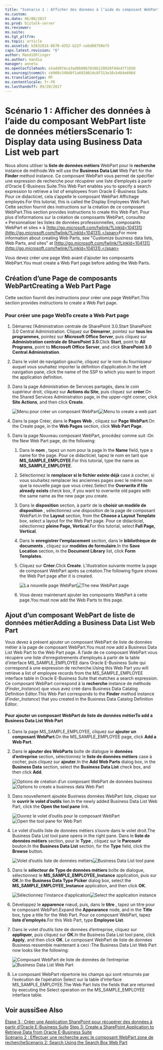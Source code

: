 ```yaml
---
title: "Scénario 1 : Afficher des données à l’aide du composant WebPart liste de données d’entreprise | Documents Microsoft"
ms.custom: 
ms.date: 06/08/2017
ms.prod: biztalk-server
ms.reviewer: 
ms.suite: 
ms.tgt_pltfrm: 
ms.topic: article
ms.assetid: b3831814-8b70-4352-b22f-cebd08750ef5
caps.latest.revision: "6"
author: MandiOhlinger
ms.author: mandia
manager: anneta
ms.openlocfilehash: e1add974ca3ad0b80b7838b120920f4de47f1650
ms.sourcegitcommit: cb908c540d8f1a692d01dc8f313e16cb4b4e696d
ms.translationtype: MT
ms.contentlocale: fr-FR
ms.lasthandoff: 09/20/2017
---
```

# <a name="scenario-1-display-data-using-business-data-list-web-part"></a><span data-ttu-id="ee6ec-102">Scénario 1 : Afficher des données à l’aide du composant WebPart liste de données métiers</span><span class="sxs-lookup"><span data-stu-id="ee6ec-102">Scenario 1: Display data using Business Data List web part</span></span>
<span data-ttu-id="ee6ec-103">Nous allons utiliser la **liste de données métiers** WebPart pour le **recherche** instance de méthode.</span><span class="sxs-lookup"><span data-stu-id="ee6ec-103">We will use the **Business Data List** Web Part for the **Finder** method instance.</span></span> <span data-ttu-id="ee6ec-104">Ce composant WebPart vous permet de spécifier une expression de recherche pour récupérer une liste d’employés à partir d’Oracle E-Business Suite.</span><span class="sxs-lookup"><span data-stu-id="ee6ec-104">This Web Part enables you to specify a search expression to retrieve a list of employees from Oracle E-Business Suite.</span></span> <span data-ttu-id="ee6ec-105">Pour ce didacticiel, cela s’appelle le composant WebPart Affichage employés.</span><span class="sxs-lookup"><span data-stu-id="ee6ec-105">For this tutorial, this is called the Display Employees Web Part.</span></span> <span data-ttu-id="ee6ec-106">Cette section fournit des instructions sur la création de ce composant WebPart.</span><span class="sxs-lookup"><span data-stu-id="ee6ec-106">This section provides instructions to create this Web Part.</span></span> <span data-ttu-id="ee6ec-107">Pour plus d’informations sur la création de composants WebPart, consultez « Personnaliser les listes de données professionnelles, composants WebPart et sites » à [http://go.microsoft.com/fwlink/?LinkId=104131](http://go.microsoft.com/fwlink/?LinkId=104131).</span><span class="sxs-lookup"><span data-stu-id="ee6ec-107">For more information about creating Web Parts, see "Customize business data lists, Web Parts, and sites" at [http://go.microsoft.com/fwlink/?LinkId=104131](http://go.microsoft.com/fwlink/?LinkId=104131).</span></span>  
  
 <span data-ttu-id="ee6ec-108">Vous devez créer une page Web avant d’ajouter les composants WebPart.</span><span class="sxs-lookup"><span data-stu-id="ee6ec-108">You must create a Web Part page before adding the Web Parts.</span></span>  
  
## <a name="creating-a-web-part-page"></a><span data-ttu-id="ee6ec-109">Création d’une Page de composants WebPart</span><span class="sxs-lookup"><span data-stu-id="ee6ec-109">Creating a Web Part Page</span></span>  
 <span data-ttu-id="ee6ec-110">Cette section fournit des instructions pour créer une page WebPart.</span><span class="sxs-lookup"><span data-stu-id="ee6ec-110">This section provides instructions to create a Web Part page.</span></span>  
  
###  <a name="WebPart"></a><span data-ttu-id="ee6ec-111">Pour créer une page Web</span><span class="sxs-lookup"><span data-stu-id="ee6ec-111">To create a Web Part page</span></span>  
  
1.  <span data-ttu-id="ee6ec-112">Démarrez l’Administration centrale de SharePoint 3.0.</span><span class="sxs-lookup"><span data-stu-id="ee6ec-112">Start SharePoint 3.0 Central Administration.</span></span> <span data-ttu-id="ee6ec-113">Cliquez sur **Démarrer**, pointez sur **tous les programmes**, pointez sur **Microsoft Office Server**, puis cliquez sur **Administration centrale de SharePoint 3.0**.</span><span class="sxs-lookup"><span data-stu-id="ee6ec-113">Click **Start**, point to **All Programs**, point to **Microsoft Office Server**, and click **SharePoint 3.0 Central Administration**.</span></span>  
  
2.  <span data-ttu-id="ee6ec-114">Dans le volet de navigation gauche, cliquez sur le nom du fournisseur auquel vous souhaitez importer la définition d’application.</span><span class="sxs-lookup"><span data-stu-id="ee6ec-114">In the left navigation pane, click the name of the SSP to which you want to import the application definition.</span></span>  
  
3.  <span data-ttu-id="ee6ec-115">Dans la page Administration de Services partagés, dans le coin supérieur droit, cliquez sur **Actions du Site**, puis cliquez sur **créer**.</span><span class="sxs-lookup"><span data-stu-id="ee6ec-115">On the Shared Services Administration page, in the upper-right corner, click **Site Actions**, and then click **Create**.</span></span>  
  
     <span data-ttu-id="ee6ec-116">![Menu pour créer un composant WebPart](../../adapters-and-accelerators/adapter-oracle-ebs/media/a9872c3e-f823-4c47-a538-19242565d2e9.gif "a9872c3e-f823-4c47-a538-19242565d2e9")</span><span class="sxs-lookup"><span data-stu-id="ee6ec-116">![Menu to create a web part](../../adapters-and-accelerators/adapter-oracle-ebs/media/a9872c3e-f823-4c47-a538-19242565d2e9.gif "a9872c3e-f823-4c47-a538-19242565d2e9")</span></span>  
  
4.  <span data-ttu-id="ee6ec-117">Dans la page Créer, dans le **Pages Web** , cliquez sur **Page WebPart**.</span><span class="sxs-lookup"><span data-stu-id="ee6ec-117">On the Create page, in the **Web Pages** section, click **Web Part Page**.</span></span>  
  
5.  <span data-ttu-id="ee6ec-118">Dans la page Nouveau composant WebPart, procédez comme suit :</span><span class="sxs-lookup"><span data-stu-id="ee6ec-118">On the New Web Part page, do the following:</span></span>  
  
    1.  <span data-ttu-id="ee6ec-119">Dans le **nom** , tapez un nom pour la page.</span><span class="sxs-lookup"><span data-stu-id="ee6ec-119">In the **Name** field, type a name for the page.</span></span> <span data-ttu-id="ee6ec-120">Pour ce didacticiel, tapez le nom en tant que **MS_SAMPLE_EMPLOYEE**.</span><span class="sxs-lookup"><span data-stu-id="ee6ec-120">For this tutorial, type the name as **MS_SAMPLE_EMPLOYEE**.</span></span>  
  
    2.  <span data-ttu-id="ee6ec-121">Sélectionnez le **remplacer si le fichier existe déjà** case à cocher, si vous souhaitez remplacer les anciennes pages avec le même nom que la nouvelle page que vous créez.</span><span class="sxs-lookup"><span data-stu-id="ee6ec-121">Select the **Overwrite if file already exists** check box, if you want to overwrite old pages with the same name as the new page you create.</span></span>  
  
    3.  <span data-ttu-id="ee6ec-122">Dans le **disposition** section, à partir de la **choisir un modèle de disposition** , sélectionnez une disposition de la page de composant WebPart.</span><span class="sxs-lookup"><span data-stu-id="ee6ec-122">In the **Layout** section, from the **Choose a Layout Template** box, select a layout for the Web Part page.</span></span> <span data-ttu-id="ee6ec-123">Pour ce didacticiel, sélectionnez **pleine Page, Vertical**.</span><span class="sxs-lookup"><span data-stu-id="ee6ec-123">For this tutorial, select **Full Page, Vertical**.</span></span>  
  
    4.  <span data-ttu-id="ee6ec-124">Dans le **enregistrer l’emplacement** section, dans le **bibliothèque de documents** , cliquez sur **modèles de formulaire**.</span><span class="sxs-lookup"><span data-stu-id="ee6ec-124">In the **Save Location** section, in the **Document Library** list, click **Form Templates**.</span></span>  
  
    5.  <span data-ttu-id="ee6ec-125">Cliquez sur **Créer**.</span><span class="sxs-lookup"><span data-stu-id="ee6ec-125">Click **Create**.</span></span> <span data-ttu-id="ee6ec-126">L’illustration suivante montre la page de composant WebPart après sa création.</span><span class="sxs-lookup"><span data-stu-id="ee6ec-126">The following figure shows the Web Part page after it is created.</span></span>  
  
         <span data-ttu-id="ee6ec-127">![La nouvelle page WebPart](../../adapters-and-accelerators/adapter-oracle-ebs/media/23-web-part.gif "23_Web_Part")</span><span class="sxs-lookup"><span data-stu-id="ee6ec-127">![The new WebPart page](../../adapters-and-accelerators/adapter-oracle-ebs/media/23-web-part.gif "23_Web_Part")</span></span>  
  
    6.  <span data-ttu-id="ee6ec-128">Vous devez maintenant ajouter les composants WebPart à cette page.</span><span class="sxs-lookup"><span data-stu-id="ee6ec-128">You must now add the Web Parts to this page.</span></span>  
  
## <a name="adding-a-business-data-list-web-part"></a><span data-ttu-id="ee6ec-129">Ajout d’un composant WebPart de liste de données métier</span><span class="sxs-lookup"><span data-stu-id="ee6ec-129">Adding a Business Data List Web Part</span></span>  
 <span data-ttu-id="ee6ec-130">Vous devez à présent ajouter un composant WebPart de liste de données métier à la page de composant WebPart.</span><span class="sxs-lookup"><span data-stu-id="ee6ec-130">You must now add a Business Data List Web Part to the Web Part page.</span></span> <span data-ttu-id="ee6ec-131">À l’aide de ce composant WebPart vous récupère une liste d’enregistrements d’employés à partir de la table d’interface MS_SAMPLE_EMPLOYEE dans Oracle E-Business Suite qui correspond à une expression de recherche.</span><span class="sxs-lookup"><span data-stu-id="ee6ec-131">Using this Web Part you will retrieve a list of employee records from the MS_SAMPLE_EMPLOYEE interface table in Oracle E-Business Suite that matches a search expression.</span></span> <span data-ttu-id="ee6ec-132">Ce composant WebPart correspond à la **recherche** instance de méthode (*Finder_Instance*) que vous avez créé dans Business Data Catalog Definition Editor.</span><span class="sxs-lookup"><span data-stu-id="ee6ec-132">This Web Part corresponds to the **Finder** method instance (*Finder_Instance*) that you created in the Business Data Catalog Definition Editor.</span></span>  
  
#### <a name="to-add-a-business-data-list-web-part"></a><span data-ttu-id="ee6ec-133">Pour ajouter un composant WebPart de liste de données métier</span><span class="sxs-lookup"><span data-stu-id="ee6ec-133">To add a Business Data List Web Part</span></span>  
  
1.  <span data-ttu-id="ee6ec-134">Dans la page MS_SAMPLE_EMPLOYEE, cliquez sur **ajouter un composant WebPart**.</span><span class="sxs-lookup"><span data-stu-id="ee6ec-134">On the MS_SAMPLE_EMPLOYEE page, click **Add a Web Part**.</span></span>  
  
2.  <span data-ttu-id="ee6ec-135">Dans le **ajouter des WebParts** boîte de dialogue le **données d’entreprise** section, sélectionnez le **liste de données métiers** case à cocher, puis cliquez sur **ajouter**.</span><span class="sxs-lookup"><span data-stu-id="ee6ec-135">In the **Add Web Parts** dialog box, in the **Business Data** section, select the **Business Data List** check box, and then click **Add**.</span></span>  
  
     <span data-ttu-id="ee6ec-136">![Options de création d’un composant WebPart de données business](../../adapters-and-accelerators/adapter-oracle-ebs/media/ae7c952c-1592-495f-9452-c1bffd44421c.gif "ae7c952c-1592-495f-9452-c1bffd44421c")</span><span class="sxs-lookup"><span data-stu-id="ee6ec-136">![Options to create a business data Web Part](../../adapters-and-accelerators/adapter-oracle-ebs/media/ae7c952c-1592-495f-9452-c1bffd44421c.gif "ae7c952c-1592-495f-9452-c1bffd44421c")</span></span>  
  
3.  <span data-ttu-id="ee6ec-137">Dans nouvellement ajoutée Business données WebPart liste, cliquez sur le **ouvrir le volet d’outils** lien.</span><span class="sxs-lookup"><span data-stu-id="ee6ec-137">In the newly added Business Data List Web Part, click the **Open the tool pane** link.</span></span>  
  
     <span data-ttu-id="ee6ec-138">![Ouvrez le volet d’outils pour le composant WebPart](../../adapters-and-accelerators/adapter-oracle-ebs/media/4e7a1cb1-69dc-4e0d-a211-6a217dc4a549.gif "4e7a1cb1-69dc-4e0d-a211-6a217dc4a549")</span><span class="sxs-lookup"><span data-stu-id="ee6ec-138">![Open the tool pane for Web Part](../../adapters-and-accelerators/adapter-oracle-ebs/media/4e7a1cb1-69dc-4e0d-a211-6a217dc4a549.gif "4e7a1cb1-69dc-4e0d-a211-6a217dc4a549")</span></span>  
  
4.  <span data-ttu-id="ee6ec-139">Le volet d’outils liste de données métiers s’ouvre dans le volet droit.</span><span class="sxs-lookup"><span data-stu-id="ee6ec-139">The Business Data List tool pane opens in the right pane.</span></span> <span data-ttu-id="ee6ec-140">Dans le **liste de données métiers** section, pour le **Type** , cliquez sur le **Parcourir** bouton.</span><span class="sxs-lookup"><span data-stu-id="ee6ec-140">In the **Business Data List** section, for the **Type** field, click the **Browse** button.</span></span>  
  
     <span data-ttu-id="ee6ec-141">![Volet d’outils liste de données métiers](../../adapters-and-accelerators/adapter-oracle-ebs/media/24-bdc-browse.gif "24_BDC_Browse")</span><span class="sxs-lookup"><span data-stu-id="ee6ec-141">![Business Data List tool pane](../../adapters-and-accelerators/adapter-oracle-ebs/media/24-bdc-browse.gif "24_BDC_Browse")</span></span>  
  
5.  <span data-ttu-id="ee6ec-142">Dans le **sélecteur de Type de données métiers** boîte de dialogue, sélectionnez le **MS_SAMPLE_EMPLOYEE_Instance** application, puis sur **OK**.</span><span class="sxs-lookup"><span data-stu-id="ee6ec-142">In the **Business Data Type Picker** dialog box, select the **MS_SAMPLE_EMPLOYEE_Instance** application, and then click **OK**.</span></span>  
  
     <span data-ttu-id="ee6ec-143">![Sélectionnez l’instance d’application](../../adapters-and-accelerators/adapter-oracle-ebs/media/25-bdc-picker.gif "25_BDC_Picker")</span><span class="sxs-lookup"><span data-stu-id="ee6ec-143">![Select the application instance](../../adapters-and-accelerators/adapter-oracle-ebs/media/25-bdc-picker.gif "25_BDC_Picker")</span></span>  
  
6.  <span data-ttu-id="ee6ec-144">Développez le **apparence** nœud, puis, dans le **titre** , tapez un titre pour le composant WebPart.</span><span class="sxs-lookup"><span data-stu-id="ee6ec-144">Expand the **Appearance** node, and in the **Title** box, type a title for the Web Part.</span></span> <span data-ttu-id="ee6ec-145">Pour ce composant WebPart, tapez **liste d’employés**.</span><span class="sxs-lookup"><span data-stu-id="ee6ec-145">For this Web Part, type **Employee List**.</span></span>  
  
7.  <span data-ttu-id="ee6ec-146">Dans le volet d’outils liste de données d’entreprise, cliquez sur **appliquer**, puis cliquez sur **OK**.</span><span class="sxs-lookup"><span data-stu-id="ee6ec-146">In the Business Data List tool pane, click **Apply**, and then click **OK**.</span></span> <span data-ttu-id="ee6ec-147">Le composant WebPart de liste de données Business ressemble maintenant à ceci :</span><span class="sxs-lookup"><span data-stu-id="ee6ec-147">The Business Data List Web Part now looks like the following:</span></span>  
  
     <span data-ttu-id="ee6ec-148">![Composant WebPart de liste de données de l’entreprise](../../adapters-and-accelerators/adapter-oracle-ebs/media/26-bdc-webpart.gif "26_BDC_WebPart")</span><span class="sxs-lookup"><span data-stu-id="ee6ec-148">![Business Data List Web Part](../../adapters-and-accelerators/adapter-oracle-ebs/media/26-bdc-webpart.gif "26_BDC_WebPart")</span></span>  
  
8.  <span data-ttu-id="ee6ec-149">Le composant WebPart répertorie les champs qui sont retournés par l’exécution de l’opération Select sur la table d’interface MS_SAMPLE_EMPLOYEE.</span><span class="sxs-lookup"><span data-stu-id="ee6ec-149">The Web Part lists the fields that are returned by executing the Select operation on the MS_SAMPLE_EMPLOYEE interface table.</span></span>  
  
## <a name="see-also"></a><span data-ttu-id="ee6ec-150">Voir aussi</span><span class="sxs-lookup"><span data-stu-id="ee6ec-150">See Also</span></span>  
 <span data-ttu-id="ee6ec-151">[Étape 3 : Créer une Application SharePoint pour récupérer des données à partir d’Oracle E-Business Suite](../../adapters-and-accelerators/adapter-oracle-ebs/step-3-create-a-sharepoint-application-to-retrieve-data-from-oracle-ebs.md) </span><span class="sxs-lookup"><span data-stu-id="ee6ec-151">[Step 3: Create a SharePoint Application to Retrieve Data from Oracle E-Business Suite](../../adapters-and-accelerators/adapter-oracle-ebs/step-3-create-a-sharepoint-application-to-retrieve-data-from-oracle-ebs.md) </span></span>  
 [<span data-ttu-id="ee6ec-152">Scénario 2 : Effectuer une recherche avec le composant WebPart zone de recherche</span><span class="sxs-lookup"><span data-stu-id="ee6ec-152">Scenario 2: Search Using the Search Box Web Part</span></span>](../../adapters-and-accelerators/adapter-oracle-ebs/scenario-2-search-using-the-search-box-web-part.md)
